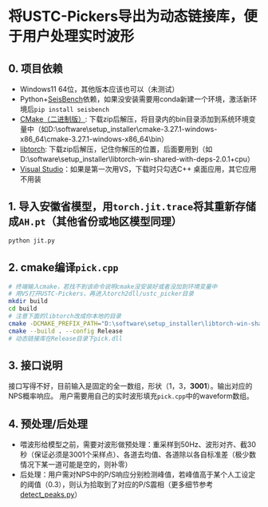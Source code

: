 # 将USTC-Pickers导出为动态链接库，便于用户处理实时波形

## 0. 项目依赖
* Windows11 64位，其他版本应该也可以（未测试）
* Python+[SeisBench](https://github.com/seisbench/seisbench)依赖，如果没安装需要用conda新建一个环境，激活新环境后```pip install seisbench```
* [CMake（二进制版）](https://github.com/Kitware/CMake/releases/download/v3.27.1/cmake-3.27.1-windows-x86_64.zip): 下载zip后解压，将目录内的bin目录添加到系统环境变量中（如D:\software\setup_installer\cmake-3.27.1-windows-x86_64\cmake-3.27.1-windows-x86_64\bin）
* [libtorch](https://download.pytorch.org/libtorch/cpu/libtorch-win-shared-with-deps-2.0.1%2Bcpu.zip): 下载zip后解压，记住你解压的位置，后面要用到（如D:\software\setup_installer\libtorch-win-shared-with-deps-2.0.1+cpu）
* [Visual Studio](https://visualstudio.microsoft.com/zh-hans/thank-you-downloading-visual-studio/?sku=Community&channel=Release&version=VS2022&source=VSLandingPage&cid=2030&workload=dotnet-dotnetwebcloud&passive=false#installvs)：如果是第一次用VS，下载时只勾选C++ 桌面应用，其它应用不用装
## 1. 导入安徽省模型，用```torch.jit.trace```将其重新存储成```AH.pt```（其他省份或地区模型同理）
```bash
python jit.py
```
## 2. cmake编译```pick.cpp```
```bash
# 终端输入cmake，若找不到该命令说明cmake没安装好或者没加到环境变量中
# 用VS打开USTC-Pickers，再进入torch2dll/ustc_picker目录
mkdir build
cd build
# 注意下面的libtorch改成你本地的目录
cmake -DCMAKE_PREFIX_PATH="D:\software\setup_installer\libtorch-win-shared-with-deps-2.0.1+cpu\libtorch" ..
cmake --build . --config Release
# 动态链接库在Release目录下pick.dll
```
## 3. 接口说明
接口写得不好，目前输入是固定的全一数组，形状（1，3，**3001**）。输出对应的NPS概率响应。
用户需要用自己的实时波形填充```pick.cpp```中的waveform数组。
## 4. 预处理/后处理
* 喂波形给模型之前，需要对波形做预处理：重采样到50Hz、波形对齐、截30秒（保证必须是3001个采样点）、各道去均值、各道除以各自标准差（极少数情况下某一道可能是空的，则补零）
* 后处理：用户需对NPS中的P/S响应分别检测峰值，若峰值高于某个人工设定的阈值（0.3），则认为拾取到了对应的P/S震相（更多细节参考[detect_peaks.py](https://github.com/AI4EPS/PhaseNet/blob/master/phasenet/detect_peaks.py)）